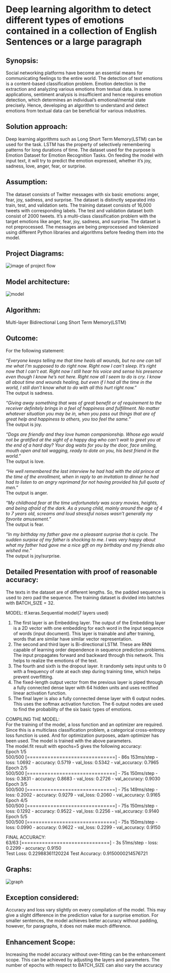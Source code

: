 # Deep learning algorithm to detect different types of emotions contained in a collection of English Sentences or a large paragraph

## Synopsis:
Social networking platforms have become an essential means for communicating
feelings to the entire world. The detection of text emotions is a content-based
classification problem. Emotion detection is the extraction and analyzing various
emotions from textual data. In some applications, sentiment analysis is insufficient
and hence requires emotion detection, which determines an individual’s
emotional/mental state precisely. Hence, developing an algorithm to understand
and detect emotions from textual data can be beneficial for various industries.

## Solution approach:
Deep learning algorithms such as Long Short Term Memory(LSTM) can be used
for the task. LSTM has the property of selectively remembering patterns for long
durations of time. The dataset used for the purpose is Emotion Dataset for Emotion
Recognition Tasks. On feeding the model with input text, it will try to predict the
emotion expressed, whether it’s joy, sadness, love, anger, fear, or surprise.

## Assumption:
The dataset consists of Twitter messages with six basic emotions: anger, fear, joy,
sadness, and surprise. The dataset is distinctly separated into train, test, and
validation sets. The training dataset consists of 16,000 tweets with corresponding
labels. The test and validation dataset both consist of 2000 tweets. It’s a
multi-class classification problem with the target emotions like anger, fear, joy,
sadness, and surprise.
The dataset is not preprocessed. The messages are being preprocessed and
tokenized using different Python libraries and algorithms before feeding them into
the model.

## Project Diagrams:
![image of project flow](https://i.ibb.co/JkSn1k8/project-nlp.png)

## Model architecture:
![model](https://i.ibb.co/Rj55FBN/model.png)

## Algorithm:
Multi-layer Bidirectional Long Short Term Memory(LSTM)

## Outcome:
For the following statement:

*“Everyone keeps telling me that time heals all wounds, but no one can tell me what I’m supposed
to do right now. Right now I can’t sleep. It’s right now that I can’t eat. Right now I still hear his
voice and sense his presence even though I know he’s not here. Right now all I seem to do is cry.
I know all about time and wounds healing, but even if I had all the time in the world, I still don’t
know what to do with all this hurt right now.”* <br>
The output is sadness.

*“Giving away something that was of great benefit or of requirement to the receiver definitely
brings in a feel of happiness and fulfillment. No matter whatever situation you may be in, when
you pass out things that are of great help and happiness to others, you too feel the same.”* <br>
The output is joy.

*“Dogs are friendly and they love human companionship. Whose ego would not be gratified at the
sight of a happy dog who can't wait to greet you at the end of a hard day? Your dog waits for you
by the door, face smiling, mouth open and tail wagging, ready to dote on you, his best friend in
the world.”* <br>
The output is love.
  
*“He well remembered the last interview he had had with the old prince at the time of the
enrollment, when in reply to an invitation to dinner he had had to listen to an angry
reprimand for not having provided his full quota of men.”* <br>
The output is anger.
  
*“My childhood fear at the time unfortunately was scary movies, heights, and being afraid of the
dark. As a young child, mainly around the age of 4 to 7 years old, screams and loud stressful
noises wasn’t generally my favorite amusement.”* <br>
The output is fear.
  
*“In my birthday my father gave me a pleasant surprise that is cycle. The sudden surpise of my
father is shocking to me. I was very happy about what my father had gave me a nice gift on my
birthday and my friends also wished me.”* <br>
The output is joy/surprise.

## Detailed Presentation with proof of reasonable accuracy:
The texts in the dataset are of different lengths. So, the padded sequence is used
to zero pad the sequence. The training dataset is divided into batches with
BATCH_SIZE = 32.

MODEL: tf.keras.Sequential model(7 layers used)
1. The first layer is an Embedding layer. The output of the Embedding layer is a
2D vector with one embedding for each word in the input sequence of words
(input document). This layer is trainable and after training, words that are
similar have similar vector representation.
2. The second and third layer is Bi-directional LSTM. These are RNN capable of
learning order dependence in sequence prediction problems. The input
propagates forward and backward through this network. This helps to realize
the emotions of the text.
3. The fourth and sixth is the dropout layer. It randomly sets input units to 0 with a
frequency of rate at each step during training time, which helps prevent
overfitting.
4. The fixed-length output vector from the previous layer is piped through a fully
connected dense layer with 64 hidden units and uses rectified linear activation
function.
5. The final layer is also a fully connected dense layer with 6 output nodes. This
uses the softmax activation function. The 6 output nodes are used to find the
probability of the six basic types of emotions.

COMPILING THE MODEL:<br>
For the training of the model, a loss function and an optimizer are required. Since
this is a multiclass classification problem, a categorical cross-entropy loss function
is used. And for optimization purposes, adam optimizer has been used.
The model is trained with the above parameters.<br>
The model.fit result with epochs=5 gives the following accuracy:<br>
Epoch 1/5<br>
500/500 [==============================] - 86s 153ms/step - loss: 1.0692 - accuracy: 0.5719 - val_loss: 0.5342 - val_accuracy: 0.7965<br>
Epoch 2/5<br>
500/500 [==============================] - 75s 150ms/step - loss: 0.3831 - accuracy: 0.8683 - val_loss: 0.2726 - val_accuracy: 0.9030<br>
Epoch 3/5<br>
500/500 [==============================] - 75s 149ms/step - loss: 0.2002 - accuracy: 0.9279 - val_loss: 0.2060 - val_accuracy: 0.9165<br>
Epoch 4/5<br>
500/500 [==============================] - 75s 150ms/step - loss: 0.1292 - accuracy: 0.9522 - val_loss: 0.2256 - val_accuracy: 0.9140<br>
Epoch 5/5<br>
500/500 [==============================] - 75s 150ms/step - loss: 0.0990 - accuracy: 0.9622 - val_loss: 0.2299 - val_accuracy: 0.9150<br>

FINAL ACCURACY:<br>
63/63 [==============================] - 3s 51ms/step - loss: 0.2299 - accuracy: 0.9150 <br>
Test Loss: 0.22988361120224
Test Accuracy: 0.9150000214576721

## Graphs:
![graph](https://i.ibb.co/kX8fKYY/graph.png)

## Exception considered:

Accuracy and loss vary slightly on every compilation of the model. This may give a
slight difference in the prediction value for a surprise emotion.
For smaller sentences, the model achieves better accuracy without padding,
however, for paragraphs, it does not make much difference.

## Enhancement Scope:

Increasing the model accuracy without over-fitting can be the enhancement scope.
This can be achieved by adjusting the layers and parameters. The number of
epochs with respect to BATCH_SIZE can also vary the accuracy


